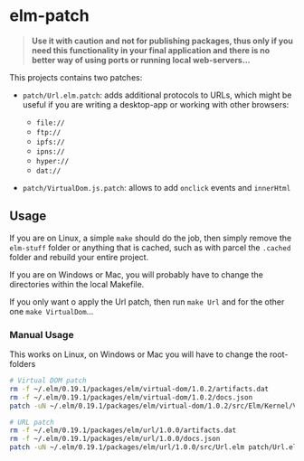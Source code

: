 # elm-patch

> __Use it with caution and not for publishing packages, thus only if you need this functionality in your final application and there is no better way of using ports or running local web-servers...__

This projects contains two patches:

* `patch/Url.elm.patch`: adds additional protocols to URLs, which might be useful
  if you are writing a desktop-app or working with other browsers:

  - `file://`
  - `ftp://`
  - `ipfs://`
  - `ipns://`
  - `hyper://`
  - `dat://`
  
* `patch/VirtualDom.js.patch`: allows to add `onclick` events and `innerHtml`

## Usage

If you are on Linux, a simple `make` should do the job, then simply remove the
`elm-stuff` folder or anything that is cached, such as with parcel the `.cached`
folder and rebuild your entire project.

If you are on Windows or Mac, you will probably have to change the directories
within the local Makefile.

If you only want o apply the Url patch, then run `make Url` and for the other
one `make VirtualDom`...

### Manual Usage

This works on Linux, on Windows or Mac you will have to change the root-folders

``` bash
# Virtual DOM patch
rm -f ~/.elm/0.19.1/packages/elm/virtual-dom/1.0.2/artifacts.dat
rm -f ~/.elm/0.19.1/packages/elm/virtual-dom/1.0.2/docs.json
patch -uN ~/.elm/0.19.1/packages/elm/virtual-dom/1.0.2/src/Elm/Kernel/VirtualDom.js patch/VirtualDom.js.patch

# URL patch
rm -f ~/.elm/0.19.1/packages/elm/url/1.0.0/artifacts.dat
rm -f ~/.elm/0.19.1/packages/elm/url/1.0.0/docs.json
patch -uN ~/.elm/0.19.1/packages/elm/url/1.0.0/src/Url.elm patch/Url.elm.patch
```

